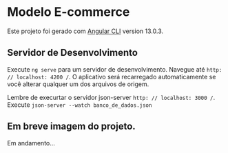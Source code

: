 # Modelo E-commerce

Este projeto foi gerado com [Angular CLI](https://github.com/angular/angular-cli) version 13.0.3.

## Servidor de Desenvolvimento

Execute `ng serve` para um servidor de desenvolvimento. Navegue até `http: // localhost: 4200 /`. O aplicativo será recarregado automaticamente se você alterar qualquer um dos arquivos de origem.

Lembre de execurtar o servidor json-server `http: // localhost: 3000 /`. Execute `json-server --watch banco_de_dados.json`

## Em breve imagem do projeto.

Em andamento...
